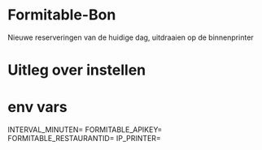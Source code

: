# Formitable-Bon
Nieuwe reserveringen van de huidige dag, uitdraaien op de binnenprinter

# Uitleg over instellen

# env vars
INTERVAL_MINUTEN=
FORMITABLE_APIKEY=
FORMITABLE_RESTAURANTID=
IP_PRINTER=
